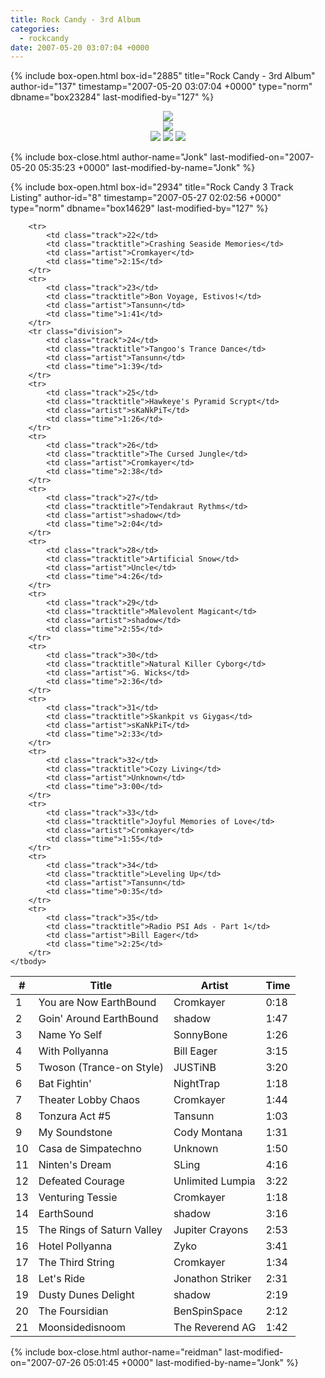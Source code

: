 ```yaml
---
title: Rock Candy - 3rd Album
categories:
  - rockcandy
date: 2007-05-20 03:07:04 +0000
---
```

{% include box-open.html box-id="2885" title="Rock Candy - 3rd Album" author-id="137" timestamp="2007-05-20 03:07:04 +0000" type="norm" dbname="box23284" last-modified-by="127" %}
<center><img src="http://jonk.fobby.net/smn/rockcandy/sitesection/banners/rc_banner_album_3.png" /></center><center><img src="http://jonk.fobby.net/smn/rockcandy/sitesection/banners/rc_album_separator.png" /></center>
<center><a href="http://jonk.fobby.net/smn/rockcandy/release/rc3.1.zip"><img src="http://jonk.fobby.net/smn/rockcandy/sitesection/banners/rc_album_part1.png" border="0" /></a> <a href="http://jonk.fobby.net/smn/rockcandy/release/rc3.2.zip"><img src="http://jonk.fobby.net/smn/rockcandy/sitesection/banners/rc_album_part2.png" border="0" /></a> <a href="http://jonk.fobby.net/smn/rockcandy/release/rc3.3.zip"><img src="http://jonk.fobby.net/smn/rockcandy/sitesection/banners/rc_album_part3.png" border="0" /></a></center>

{% include box-close.html author-name="Jonk" last-modified-on="2007-05-20 05:35:23 +0000" last-modified-by-name="Jonk" %}

{% include box-open.html box-id="2934" title="Rock Candy 3 Track Listing" author-id="8" timestamp="2007-05-27 02:02:56 +0000" type="norm" dbname="box14629" last-modified-by="127" %}
<table class="album" cellspacing="0">
	<thead>
		<tr>
			<th class="track">#</th>
			<th class="tracktitle">Title</th>
			<th class="artist">Artist</th>
			<th class="time">Time</th>
		</tr>
	</thead>
	<tbody>
		<tr>
			<td class="track">1</td>
			<td class="tracktitle">You are Now EarthBound</td>
			<td class="artist">Cromkayer</td>
			<td class="time">0:18</td>
		</tr>
		<tr>
			<td class="track">2</td>
			<td class="tracktitle">Goin' Around EarthBound</td>
			<td class="artist">shadow</td>
			<td class="time">1:47</td>
		</tr>
		<tr>
			<td class="track">3</td>
			<td class="tracktitle">Name Yo Self</td>
			<td class="artist">SonnyBone</td>
			<td class="time">1:26</td>
		</tr>
		<tr>
			<td class="track">4</td>
			<td class="tracktitle">With Pollyanna</td>
			<td class="artist">Bill Eager</td>
			<td class="time">3:15</td>
		</tr>
		<tr>
			<td class="track">5</td>
			<td class="tracktitle">Twoson (Trance-on Style)</td>
			<td class="artist">JUSTiNB</td>
			<td class="time">3:20</td>
		</tr>
		<tr>
			<td class="track">6</td>
			<td class="tracktitle">Bat Fightin'</td>
			<td class="artist">NightTrap</td>
			<td class="time">1:18</td>
		</tr>
		<tr>
			<td class="track">7</td>
			<td class="tracktitle">Theater Lobby Chaos</td>
			<td class="artist">Cromkayer</td>
			<td class="time">1:44</td>
		</tr>
		<tr>
			<td class="track">8</td>
			<td class="tracktitle">Tonzura Act #5</td>
			<td class="artist">Tansunn</td>
			<td class="time">1:03</td>
		</tr>
		<tr>
			<td class="track">9</td>
			<td class="tracktitle">My Soundstone</td>
			<td class="artist">Cody Montana</td>
			<td class="time">1:31</td>
		</tr>
		<tr>
			<td class="track">10</td>
			<td class="tracktitle">Casa de Simpatechno</td>
			<td class="artist">Unknown</td>
			<td class="time">1:50</td>
		</tr>
		<tr>
			<td class="track">11</td>
			<td class="tracktitle">Ninten's Dream</td>
			<td class="artist">SLing</td>
			<td class="time">4:16</td>
		</tr>
		<tr>
			<td class="track">12</td>
			<td class="tracktitle">Defeated Courage</td>
			<td class="artist">Unlimited Lumpia</td>
			<td class="time">3:22</td>
		</tr>
		<tr class="division">
			<td class="track">13</td>
			<td class="tracktitle">Venturing Tessie</td>
			<td class="artist">Cromkayer</td>
			<td class="time">1:18</td>
		</tr>
		<tr>
			<td class="track">14</td>
			<td class="tracktitle">EarthSound</td>
			<td class="artist">shadow</td>
			<td class="time">3:16</td>
		</tr>
		<tr>
			<td class="track">15</td>
			<td class="tracktitle">The Rings of Saturn Valley</td>
			<td class="artist">Jupiter Crayons</td>
			<td class="time">2:53</td>
		</tr>
		<tr>
			<td class="track">16</td>
			<td class="tracktitle">Hotel Pollyanna</td>
			<td class="artist">Zyko</td>
			<td class="time">3:41</td>
		</tr>
		<tr>
			<td class="track">17</td>
			<td class="tracktitle">The Third String</td>
			<td class="artist">Cromkayer</td>
			<td class="time">1:34</td>
		</tr>
		<tr>
			<td class="track">18</td>
			<td class="tracktitle">Let's Ride</td>
			<td class="artist">Jonathon Striker</td>
			<td class="time">2:31</td>
		</tr>
		<tr>
			<td class="track">19</td>
			<td class="tracktitle">Dusty Dunes Delight</td>
			<td class="artist">shadow</td>
			<td class="time">2:19</td>
		</tr>
		<tr>
			<td class="track">20</td>
			<td class="tracktitle">The Foursidian</td>
			<td class="artist">BenSpinSpace</td>
			<td class="time">2:12</td>
		</tr>
		<tr>
			<td class="track">21</td>
			<td class="tracktitle">Moonsidedisnoom</td>
			<td class="artist">The Reverend AG</td>
			<td class="time">1:42</td>
		</tr>

		<tr>
			<td class="track">22</td>
			<td class="tracktitle">Crashing Seaside Memories</td>
			<td class="artist">Cromkayer</td>
			<td class="time">2:15</td>
		</tr>
		<tr>
			<td class="track">23</td>
			<td class="tracktitle">Bon Voyage, Estivos!</td>
			<td class="artist">Tansunn</td>
			<td class="time">1:41</td>
		</tr>
		<tr class="division">
			<td class="track">24</td>
			<td class="tracktitle">Tangoo's Trance Dance</td>
			<td class="artist">Tansunn</td>
			<td class="time">1:39</td>
		</tr>
		<tr>
			<td class="track">25</td>
			<td class="tracktitle">Hawkeye's Pyramid Scrypt</td>
			<td class="artist">sKaNkPiT</td>
			<td class="time">1:26</td>
		</tr>
		<tr>
			<td class="track">26</td>
			<td class="tracktitle">The Cursed Jungle</td>
			<td class="artist">Cromkayer</td>
			<td class="time">2:38</td>
		</tr>
		<tr>
			<td class="track">27</td>
			<td class="tracktitle">Tendakraut Rythms</td>
			<td class="artist">shadow</td>
			<td class="time">2:04</td>
		</tr>
		<tr>
			<td class="track">28</td>
			<td class="tracktitle">Artificial Snow</td>
			<td class="artist">Uncle</td>
			<td class="time">4:26</td>
		</tr>
		<tr>
			<td class="track">29</td>
			<td class="tracktitle">Malevolent Magicant</td>
			<td class="artist">shadow</td>
			<td class="time">2:55</td>
		</tr>
		<tr>
			<td class="track">30</td>
			<td class="tracktitle">Natural Killer Cyborg</td>
			<td class="artist">G. Wicks</td>
			<td class="time">2:36</td>
		</tr>
		<tr>
			<td class="track">31</td>
			<td class="tracktitle">Skankpit vs Giygas</td>
			<td class="artist">sKaNkPiT</td>
			<td class="time">2:33</td>
		</tr>
		<tr>
			<td class="track">32</td>
			<td class="tracktitle">Cozy Living</td>
			<td class="artist">Unknown</td>
			<td class="time">3:00</td>
		</tr>
		<tr>
			<td class="track">33</td>
			<td class="tracktitle">Joyful Memories of Love</td>
			<td class="artist">Cromkayer</td>
			<td class="time">1:55</td>
		</tr>
		<tr>
			<td class="track">34</td>
			<td class="tracktitle">Leveling Up</td>
			<td class="artist">Tansunn</td>
			<td class="time">0:35</td>
		</tr>
		<tr>
			<td class="track">35</td>
			<td class="tracktitle">Radio PSI Ads - Part 1</td>
			<td class="artist">Bill Eager</td>
			<td class="time">2:25</td>
		</tr>
	</tbody>
</table>
{% include box-close.html author-name="reidman" last-modified-on="2007-07-26 05:01:45 +0000" last-modified-by-name="Jonk" %}
